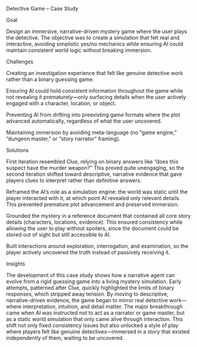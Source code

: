 Detective Game – Case Study

Goal

Design an immersive, narrative-driven mystery game where the user plays the detective. The objective was to create a simulation that felt real and interactive, avoiding simplistic yes/no mechanics while ensuring AI could maintain consistent world logic without breaking immersion.

Challenges

Creating an investigation experience that felt like genuine detective work rather than a binary guessing game.

Ensuring AI could hold consistent information throughout the game while not revealing it prematurely—only surfacing details when the user actively engaged with a character, location, or object.

Preventing AI from drifting into preexisting game formats where the plot advanced automatically, regardless of what the user uncovered.

Maintaining immersion by avoiding meta-language (no “game engine,” “dungeon master,” or “story narrator” framing).

Solutions

First iteration resembled Clue, relying on binary answers like “does this suspect have the murder weapon?” This proved quite unengaging, so the second iteration shifted toward descriptive, narrative evidence that gave players clues to interpret rather than definitive answers.

Reframed the AI’s role as a simulation engine: the world was static until the player interacted with it, at which point AI revealed only relevant details. This prevented premature plot advancement and preserved immersion.

Grounded the mystery in a reference document that contained all core story details (characters, locations, evidence). This ensured consistency while allowing the user to play without spoilers, since the document could be stored out of sight but still accessible to AI.

Built interactions around exploration, interrogation, and examination, so the player actively uncovered the truth instead of passively receiving it.


Insights

The development of this case study shows how a narrative agent can evolve from a rigid guessing game into a living mystery simulation. Early attempts, patterned after Clue, quickly highlighted the limits of binary responses, which stripped away tension. By moving to descriptive, narrative-driven evidence, the game began to mirror real detective work—where interpretation, intuition, and detail matter. The major breakthrough came when AI was instructed not to act as a narrator or game master, but as a static world simulation that only came alive through interaction. This shift not only fixed consistency issues but also unlocked a style of play where players felt like genuine detectives—immersed in a story that existed independently of them, waiting to be uncovered.
